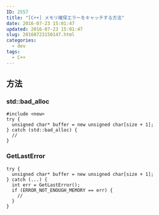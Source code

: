 ```yaml
---
ID: 2557
title: "[C++] メモリ確保エラーをキャッチする方法"
date: 2016-07-23 15:01:47
updated: 2016-07-23 15:01:47
slug: 20160723150147.html
categories:
  - dev
tags:
  - C++
---
```


<!--more-->
<h2>方法</h2>
<h3>std::bad_alloc</h3>
<pre class="cpp"><code>#include &lt;new&gt;
try {
  unsigned char* buffer = new unsigned char[size + 1];
} catch (std::bad_alloc) {
  // 
}
</code></pre>

<h3>GetLastError</h3>
<pre class="cpp"><code>try {
  unsigned char* buffer = new unsigned char[size + 1];
} catch (...) {
  int err = GetLastError();
  if (ERROR_NOT_ENOUGH_MEMORY == err) {
    //
  }
}</code></pre>
